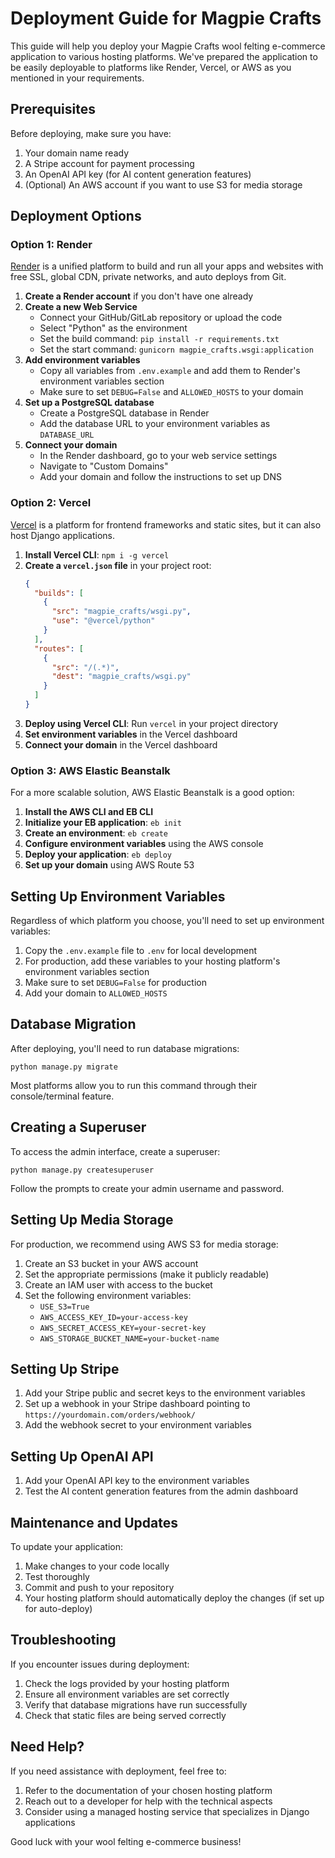 # Deployment Guide for Magpie Crafts

This guide will help you deploy your Magpie Crafts wool felting e-commerce application to various hosting platforms. We've prepared the application to be easily deployable to platforms like Render, Vercel, or AWS as you mentioned in your requirements.

## Prerequisites

Before deploying, make sure you have:

1. Your domain name ready
2. A Stripe account for payment processing
3. An OpenAI API key (for AI content generation features)
4. (Optional) An AWS account if you want to use S3 for media storage

## Deployment Options

### Option 1: Render

[Render](https://render.com/) is a unified platform to build and run all your apps and websites with free SSL, global CDN, private networks, and auto deploys from Git.

1. **Create a Render account** if you don't have one already
2. **Create a new Web Service**
   - Connect your GitHub/GitLab repository or upload the code
   - Select "Python" as the environment
   - Set the build command: `pip install -r requirements.txt`
   - Set the start command: `gunicorn magpie_crafts.wsgi:application`
3. **Add environment variables**
   - Copy all variables from `.env.example` and add them to Render's environment variables section
   - Make sure to set `DEBUG=False` and `ALLOWED_HOSTS` to your domain
4. **Set up a PostgreSQL database**
   - Create a PostgreSQL database in Render
   - Add the database URL to your environment variables as `DATABASE_URL`
5. **Connect your domain**
   - In the Render dashboard, go to your web service settings
   - Navigate to "Custom Domains"
   - Add your domain and follow the instructions to set up DNS

### Option 2: Vercel

[Vercel](https://vercel.com/) is a platform for frontend frameworks and static sites, but it can also host Django applications.

1. **Install Vercel CLI**: `npm i -g vercel`
2. **Create a `vercel.json` file** in your project root:
   ```json
   {
     "builds": [
       {
         "src": "magpie_crafts/wsgi.py",
         "use": "@vercel/python"
       }
     ],
     "routes": [
       {
         "src": "/(.*)",
         "dest": "magpie_crafts/wsgi.py"
       }
     ]
   }
   ```
3. **Deploy using Vercel CLI**: Run `vercel` in your project directory
4. **Set environment variables** in the Vercel dashboard
5. **Connect your domain** in the Vercel dashboard

### Option 3: AWS Elastic Beanstalk

For a more scalable solution, AWS Elastic Beanstalk is a good option:

1. **Install the AWS CLI and EB CLI**
2. **Initialize your EB application**: `eb init`
3. **Create an environment**: `eb create`
4. **Configure environment variables** using the AWS console
5. **Deploy your application**: `eb deploy`
6. **Set up your domain** using AWS Route 53

## Setting Up Environment Variables

Regardless of which platform you choose, you'll need to set up environment variables:

1. Copy the `.env.example` file to `.env` for local development
2. For production, add these variables to your hosting platform's environment variables section
3. Make sure to set `DEBUG=False` for production
4. Add your domain to `ALLOWED_HOSTS`

## Database Migration

After deploying, you'll need to run database migrations:

```
python manage.py migrate
```

Most platforms allow you to run this command through their console/terminal feature.

## Creating a Superuser

To access the admin interface, create a superuser:

```
python manage.py createsuperuser
```

Follow the prompts to create your admin username and password.

## Setting Up Media Storage

For production, we recommend using AWS S3 for media storage:

1. Create an S3 bucket in your AWS account
2. Set the appropriate permissions (make it publicly readable)
3. Create an IAM user with access to the bucket
4. Set the following environment variables:
   - `USE_S3=True`
   - `AWS_ACCESS_KEY_ID=your-access-key`
   - `AWS_SECRET_ACCESS_KEY=your-secret-key`
   - `AWS_STORAGE_BUCKET_NAME=your-bucket-name`

## Setting Up Stripe

1. Add your Stripe public and secret keys to the environment variables
2. Set up a webhook in your Stripe dashboard pointing to `https://yourdomain.com/orders/webhook/`
3. Add the webhook secret to your environment variables

## Setting Up OpenAI API

1. Add your OpenAI API key to the environment variables
2. Test the AI content generation features from the admin dashboard

## Maintenance and Updates

To update your application:

1. Make changes to your code locally
2. Test thoroughly
3. Commit and push to your repository
4. Your hosting platform should automatically deploy the changes (if set up for auto-deploy)

## Troubleshooting

If you encounter issues during deployment:

1. Check the logs provided by your hosting platform
2. Ensure all environment variables are set correctly
3. Verify that database migrations have run successfully
4. Check that static files are being served correctly

## Need Help?

If you need assistance with deployment, feel free to:

1. Refer to the documentation of your chosen hosting platform
2. Reach out to a developer for help with the technical aspects
3. Consider using a managed hosting service that specializes in Django applications

Good luck with your wool felting e-commerce business!

